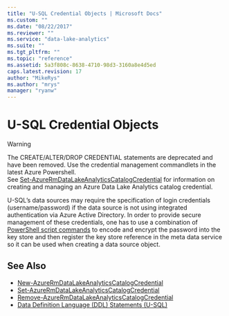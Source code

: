 ```yaml
---
title: "U-SQL Credential Objects | Microsoft Docs"
ms.custom: ""
ms.date: "08/22/2017"
ms.reviewer: ""
ms.service: "data-lake-analytics"
ms.suite: ""
ms.tgt_pltfrm: ""
ms.topic: "reference"
ms.assetid: 5a3f808c-8638-4710-98d3-3160a8e4d5ed
caps.latest.revision: 17
author: "MikeRys"
ms.author: "mrys"
manager: "ryanw"
---
```


# U-SQL Credential Objects

> [!WARNING]   
> The CREATE/ALTER/DROP CREDENTIAL statements are deprecated and have been removed. Use the credential management commandlets in the latest Azure Powershell.   
> See [Set-AzureRmDataLakeAnalyticsCatalogCredential](https://docs.microsoft.com/powershell/module/azurerm.datalakeanalytics/set-azurermdatalakeanalyticscatalogcredential) for information on creating and managing an Azure Data Lake Analytics catalog credential.

U-SQL’s data sources may require the specification of login credentials (username/password) if the data source is not using integrated authentication via Azure Active Directory. In order to provide secure management of these credentials, one has to use a combination of [PowerShell script commands](https://azure.microsoft.com/en-us/documentation/articles/data-lake-analytics-get-started-powershell/) to encode and encrypt the password into the key store and then register the key store reference in the meta data service so it can be used when creating a data source object.  

## See Also 
* [New-AzureRmDataLakeAnalyticsCatalogCredential](https://docs.microsoft.com/powershell/module/azurerm.datalakeanalytics/new-azurermdatalakeanalyticscatalogcredential)
* [Set-AzureRmDataLakeAnalyticsCatalogCredential](https://docs.microsoft.com/powershell/module/azurerm.datalakeanalytics/set-azurermdatalakeanalyticscatalogcredential)
* [Remove-AzureRmDataLakeAnalyticsCatalogCredential](https://docs.microsoft.com/powershell/module/azurerm.datalakeanalytics/remove-azurermdatalakeanalyticscatalogcredential)  
* [Data Definition Language (DDL) Statements (U-SQL)](data-definition-language-ddl-statements-u-sql.md)   
